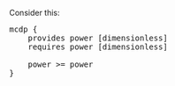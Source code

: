 

Consider this:

<pre class='mcdp'>
mcdp {
    provides power [dimensionless]
    requires power [dimensionless]

    power >= power
}
</pre>